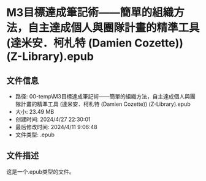 ﻿# M3目標達成筆記術——簡單的組織方法，自主達成個人與團隊計畫的精準工具 (達米安．柯札特 (Damien Cozette)) (Z-Library).epub

## 文件信息
- 路径: 00-temp\M3目標達成筆記術——簡單的組織方法，自主達成個人與團隊計畫的精準工具 (達米安．柯札特 (Damien Cozette)) (Z-Library).epub
- 大小: 23.49 MB
- 创建时间: 2024/4/27 22:30:01
- 最后修改时间: 2024/4/11 9:06:48
- 文件类型: .epub

## 文件描述
这是一个.epub类型的文件。

